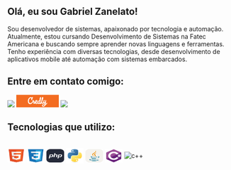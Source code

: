 
## Olá, eu sou Gabriel Zanelato!

Sou desenvolvedor de sistemas, apaixonado por tecnologia e automação. Atualmente, estou cursando Desenvolvimento de Sistemas na Fatec Americana e buscando sempre aprender novas linguagens e ferramentas. Tenho experiência com diversas tecnologias, desde desenvolvimento de aplicativos mobile até automação com sistemas embarcados.


## Entre em contato comigo:
<div>  
  <a href="https://www.linkedin.com/in/gabriel-zanelato" target="_blank"><img src="https://img.shields.io/badge/-LinkedIn-%230077B5?style=for-the-badge&logo=linkedin&logoColor=white" target="_blank"></a> 
  <a href="https://www.credly.com/users/gabriel-zanelato" target="_blank"><img src="https://github.com/Gabriel-Zanelato/Gabriel-Zanelato/blob/main/imagens/Frame%201.png?raw=true" target="_blank"></a> 
  <a href="mailto:contato.gabriel.zanelato@gmail.com"><img src="https://img.shields.io/badge/-Gmail-%23333?style=for-the-badge&logo=gmail&logoColor=white"></a>
</div>


## Tecnologias que utilizo:

<div style="display: inline_block"><br>
 <img align="center" alt="HTML" height="30" width="40" src="https://raw.githubusercontent.com/devicons/devicon/master/icons/html5/html5-original.svg">
  <img align="center" alt="CSS" height="30" width="40" src="https://raw.githubusercontent.com/devicons/devicon/master/icons/css3/css3-original.svg">
  <img align="center" alt="php" height="30" width="40" src="https://raw.githubusercontent.com/tandpfun/skill-icons/65dea6c4eaca7da319e552c09f4cf5a9a8dab2c8/icons/PHP-Dark.svg">
  <img align="center" alt="Python" height="35" width="40" src="https://raw.githubusercontent.com/devicons/devicon/master/icons/python/python-original.svg">
  <img align="center" alt="Java" height="30" width="40" src="https://raw.githubusercontent.com/tandpfun/skill-icons/65dea6c4eaca7da319e552c09f4cf5a9a8dab2c8/icons/Java-Light.svg">
  <img align="center" alt="Csharp" height="30" width="40" src="https://raw.githubusercontent.com/devicons/devicon/master/icons/csharp/csharp-original.svg">
  <img align="center" alt="c++" height="30" width="30" src="https://static-00.iconduck.com/assets.00/c-icon-1822x2048-y6utrv43.png">

</div>
